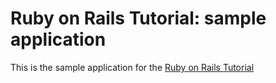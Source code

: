 # Ruby on Rails Tutorial: sample application

This is the sample application for the [Ruby on Rails Tutorial](http://ruby.railstutorial.org/)